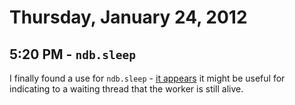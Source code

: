 # Thursday, January 24, 2012

## 5:20 PM - `ndb.sleep`

I finally found a use for `ndb.sleep` - [it
appears](https://groups.google.com/forum/#!searchin/appengine-ndb-discuss/sleep/appengine-ndb-discuss/IS0uB9-vvfY/OjtLvtADRLYJ)
it might be useful for indicating to a waiting thread that the worker is still
alive.
